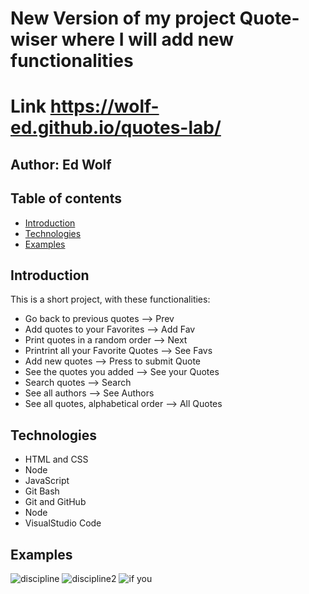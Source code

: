 # New Version of my project Quote-wiser where I will add new functionalities

# Link **https://wolf-ed.github.io/quotes-lab/**

## Author:  Ed Wolf
## Table of contents
* [Introduction](#Introduction)
* [Technologies](#Technologies)
* [Examples](#Examples)


## Introduction

This is a short project, with these functionalities:
* Go back to previous quotes         --> Prev
* Add quotes to your Favorites       --> Add Fav
* Print quotes in a random order     --> Next
* Printrint all your Favorite Quotes --> See Favs
* Add new quotes                     --> Press to submit Quote
* See the quotes you added           --> See your Quotes
* Search quotes                      --> Search
* See all authors                    --> See Authors
* See all quotes, alphabetical order --> All Quotes

## Technologies

* HTML and CSS
* Node
* JavaScript
* Git Bash
* Git and GitHub
* Node
* VisualStudio Code

## Examples

![discipline](https://user-images.githubusercontent.com/91706719/143924449-d2f561e1-d435-4bff-8b8d-cc79c9dcf77a.png)
![discipline2](https://user-images.githubusercontent.com/91706719/143924588-eacfbc7f-d7ee-4715-b9fb-20b747044a0c.png)
![if you](https://user-images.githubusercontent.com/91706719/143924457-b16db1b8-f5c5-4b21-8f68-f552a214b0fc.png)





